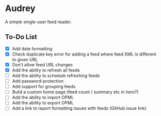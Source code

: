 
# Audrey

A simple single-user feed reader.


## To-Do List

- [x] Add date formatting
- [x] Check duplicate key error for adding a feed where feed XML is different to given URL
- [x] Don't allow feed URL changes
- [x] Add the ability to refresh all feeds
- [ ] Add the ability to schedule refreshing feeds
- [ ] Add password-protection
- [ ] Add support for grouping feeds
- [ ] Build a custom home page (feed count / summary etc in hero?)
- [ ] Add the ability to import OPML
- [ ] Add the ability to export OPML
- [ ] Add a link to report formatting issues with feeds (GitHub issue link)

